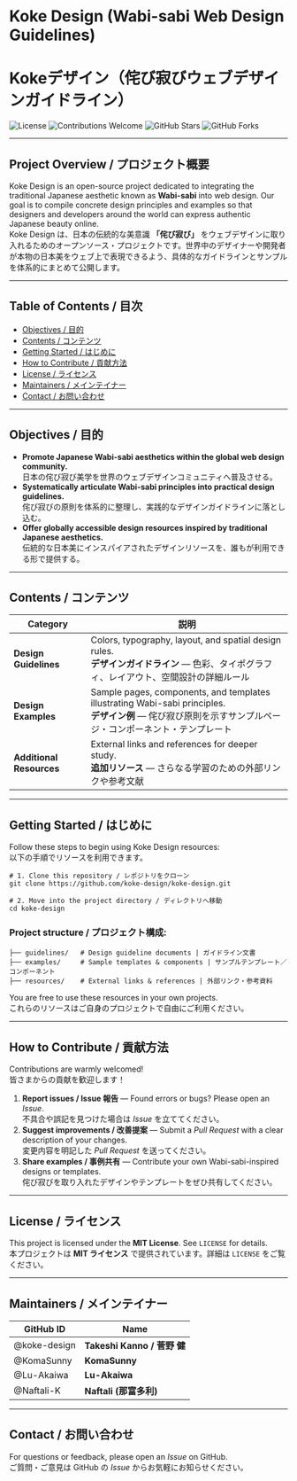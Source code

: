 # Koke Design (Wabi-sabi Web Design Guidelines)
# Kokeデザイン（侘び寂びウェブデザインガイドライン）

![License](https://img.shields.io/badge/license-MIT-green)
![Contributions Welcome](https://img.shields.io/badge/contributions-welcome-brightgreen.svg)
![GitHub Stars](https://img.shields.io/github/stars/koke-design/koke-design)
![GitHub Forks](https://img.shields.io/github/forks/koke-design/koke-design)

---

## Project Overview / プロジェクト概要
Koke Design is an open-source project dedicated to integrating the traditional Japanese aesthetic known as **Wabi-sabi** into web design. Our goal is to compile concrete design principles and examples so that designers and developers around the world can express authentic Japanese beauty online.  
Koke Design は、日本の伝統的な美意識 **「侘び寂び」** をウェブデザインに取り入れるためのオープンソース・プロジェクトです。世界中のデザイナーや開発者が本物の日本美をウェブ上で表現できるよう、具体的なガイドラインとサンプルを体系的にまとめて公開します。

---

## Table of Contents / 目次
- [Objectives / 目的](#objectives--目的)
- [Contents / コンテンツ](#contents--コンテンツ)
- [Getting Started / はじめに](#getting-started--はじめに)
- [How to Contribute / 貢献方法](#how-to-contribute--貢献方法)
- [License / ライセンス](#license--ライセンス)
- [Maintainers / メインテイナー](#maintainers--メインテイナー)
- [Contact / お問い合わせ](#contact--お問い合わせ)

---

## Objectives / 目的
- **Promote Japanese Wabi-sabi aesthetics within the global web design community.**  
  日本の侘び寂び美学を世界のウェブデザインコミュニティへ普及させる。  
- **Systematically articulate Wabi-sabi principles into practical design guidelines.**  
  侘び寂びの原則を体系的に整理し、実践的なデザインガイドラインに落とし込む。  
- **Offer globally accessible design resources inspired by traditional Japanese aesthetics.**  
  伝統的な日本美にインスパイアされたデザインリソースを、誰もが利用できる形で提供する。  

---

## Contents / コンテンツ
| Category | 説明 |
|----------|------|
| **Design Guidelines** | Colors, typography, layout, and spatial design rules.<br>**デザインガイドライン** — 色彩、タイポグラフィ、レイアウト、空間設計の詳細ルール |
| **Design Examples** | Sample pages, components, and templates illustrating Wabi-sabi principles.<br>**デザイン例** — 侘び寂び原則を示すサンプルページ・コンポーネント・テンプレート |
| **Additional Resources** | External links and references for deeper study.<br>**追加リソース** — さらなる学習のための外部リンクや参考文献 |

---

## Getting Started / はじめに
Follow these steps to begin using Koke Design resources:  
以下の手順でリソースを利用できます。

    # 1. Clone this repository / レポジトリをクローン
    git clone https://github.com/koke-design/koke-design.git

    # 2. Move into the project directory / ディレクトリへ移動
    cd koke-design

### Project structure / プロジェクト構成:

    ├── guidelines/   # Design guideline documents | ガイドライン文書
    ├── examples/     # Sample templates & components | サンプルテンプレート／コンポーネント
    ├── resources/    # External links & references | 外部リンク・参考資料

You are free to use these resources in your own projects.  
これらのリソースはご自身のプロジェクトで自由にご利用ください。

---

## How to Contribute / 貢献方法
Contributions are warmly welcomed!  
皆さまからの貢献を歓迎します！

1. **Report issues / Issue 報告** — Found errors or bugs? Please open an *Issue*.  
   不具合や誤記を見つけた場合は *Issue* を立ててください。  
2. **Suggest improvements / 改善提案** — Submit a *Pull Request* with a clear description of your changes.  
   変更内容を明記した *Pull Request* を送ってください。  
3. **Share examples / 事例共有** — Contribute your own Wabi-sabi-inspired designs or templates.  
   侘び寂びを取り入れたデザインやテンプレートをぜひ共有してください。  

---

## License / ライセンス
This project is licensed under the **MIT License**. See `LICENSE` for details.  
本プロジェクトは **MIT ライセンス** で提供されています。詳細は `LICENSE` をご覧ください。

---

## Maintainers / メインテイナー
| GitHub ID | Name |
|-----------|------|
| @koke-design | **Takeshi Kanno / 菅野 健** |
| @KomaSunny   | **KomaSunny** |
| @Lu-Akaiwa   | **Lu-Akaiwa** |
| @Naftali-K   | **Naftali (那富多利)** |

---

## Contact / お問い合わせ
For questions or feedback, please open an *Issue* on GitHub.  
ご質問・ご意見は GitHub の *Issue* からお気軽にお知らせください。

